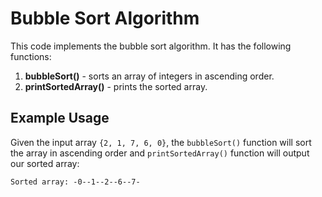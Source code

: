 # Bubble Sort Algorithm

This code implements the bubble sort algorithm. It has the following functions:  
1. **bubbleSort()** - sorts an array of integers in ascending order.  
2. **printSortedArray()** - prints the sorted array.

## **Example Usage**
Given the input array `{2, 1, 7, 6, 0}`, the `bubbleSort()` function will sort the array in ascending order and `printSortedArray()` function will output our sorted array:
```
Sorted array: -0--1--2--6--7-
```
